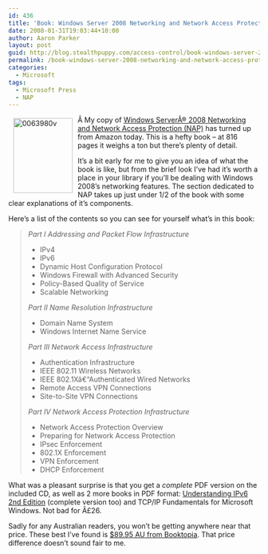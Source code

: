 ```yaml
---
id: 436
title: 'Book: Windows Server 2008 Networking and Network Access Protection'
date: 2008-01-31T19:03:44+10:00
author: Aaron Parker
layout: post
guid: http://blog.stealthpuppy.com/access-control/book-windows-server-2008-networking-and-network-access-protection
permalink: /book-windows-server-2008-networking-and-network-access-protection/
categories:
  - Microsoft
tags:
  - Microsoft Press
  - NAP
---
```

[](http://stealthpuppy.com/wp-content/uploads/2008/01/0063980v.jpg)<img border="0" vspace="5" align="left" width="119" src="http://stealthpuppy.com/wp-content/uploads/2008/01/0063980v-thumb.jpg" hspace="10" alt="0063980v" height="150" />Â My copy of [Windows ServerÂ® 2008 Networking and Network Access Protection (NAP)](http://www.microsoft.com/MSPress/books/11160.aspx) has turned up from Amazon today. This is a hefty book &#8211; at 816 pages it weighs a ton but there&#8217;s plenty of detail.

It&#8217;s a bit early for me to give you an idea of what the book is like, but from the brief look I&#8217;ve had it&#8217;s worth a place in your library if you&#8217;ll be dealing with Windows 2008&#8217;s networking features. The section dedicated to NAP takes up just under 1/2 of the book with some clear explanations of it&#8217;s components.

Here&#8217;s a list of the contents so you can see for yourself what&#8217;s in this book:

> _Part I Addressing and Packet Flow Infrastructure_
> 
>   * IPv4
>   * IPv6
>   * Dynamic Host Configuration Protocol
>   * Windows Firewall with Advanced Security
>   * Policy-Based Quality of Service
>   * Scalable Networking
> 
> _Part II Name Resolution Infrastructure_
> 
>   * Domain Name System
>   * Windows Internet Name Service
> 
> _Part III Network Access Infrastructure_
> 
>   * Authentication Infrastructure
>   * IEEE 802.11 Wireless Networks
>   * IEEE 802.1Xâ€“Authenticated Wired Networks
>   * Remote Access VPN Connections
>   * Site-to-Site VPN Connections
> 
> _Part IV Network Access Protection Infrastructure_
> 
>   * Network Access Protection Overview
>   * Preparing for Network Access Protection
>   * IPsec Enforcement
>   * 802.1X Enforcement
>   * VPN Enforcement
>   * DHCP Enforcement

What was a pleasant surprise is that you get a _complete_ PDF version on the included CD, as well as 2 more books in PDF format: [Understanding IPv6 2nd Edition](http://stealthpuppy.com/wp-admin/Understanding%20IPv6%202nd%20Edition) (complete version too) and TCP/IP Fundamentals for Microsoft Windows. Not bad for Â£26.

Sadly for any Australian readers, you won&#8217;t be getting anywhere near that price. These best I&#8217;ve found is [$89.95 AU from Booktopia](http://www.booktopia.com.au/windows-server-2008-networking-and-network-access-protection/prod9780735624221.html). That price difference doesn&#8217;t sound fair to me.